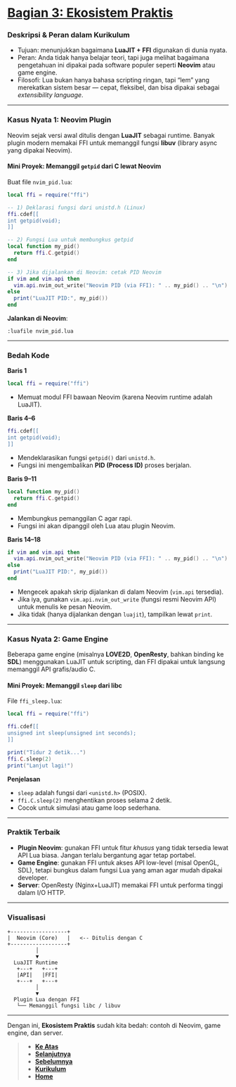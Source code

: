 <!--<details>
  <summary>📃 Daftar Isi</summary>

</details>

Mantap, mari kita masuk ke **Bagian 3: Ekosistem Praktis**.
-->

# **[Bagian 3: Ekosistem Praktis][0]**

### Deskripsi & Peran dalam Kurikulum

* Tujuan: menunjukkan bagaimana **LuaJIT + FFI** digunakan di dunia nyata.
* Peran: Anda tidak hanya belajar teori, tapi juga melihat bagaimana pengetahuan ini dipakai pada software populer seperti **Neovim** atau game engine.
* Filosofi: Lua bukan hanya bahasa scripting ringan, tapi “lem” yang merekatkan sistem besar — cepat, fleksibel, dan bisa dipakai sebagai *extensibility language*.

---

### Kasus Nyata 1: Neovim Plugin

Neovim sejak versi awal ditulis dengan **LuaJIT** sebagai runtime.
Banyak plugin modern memakai FFI untuk memanggil fungsi **libuv** (library async yang dipakai Neovim).

#### Mini Proyek: Memanggil `getpid` dari C lewat Neovim

Buat file `nvim_pid.lua`:

```lua
local ffi = require("ffi")

-- 1) Deklarasi fungsi dari unistd.h (Linux)
ffi.cdef[[
int getpid(void);
]]

-- 2) Fungsi Lua untuk membungkus getpid
local function my_pid()
  return ffi.C.getpid()
end

-- 3) Jika dijalankan di Neovim: cetak PID Neovim
if vim and vim.api then
  vim.api.nvim_out_write("Neovim PID (via FFI): " .. my_pid() .. "\n")
else
  print("LuaJIT PID:", my_pid())
end
```

**Jalankan di Neovim**:

```vim
:luafile nvim_pid.lua
```

---

### Bedah Kode

**Baris 1**

```lua
local ffi = require("ffi")
```

* Memuat modul FFI bawaan Neovim (karena Neovim runtime adalah LuaJIT).

**Baris 4–6**

```lua
ffi.cdef[[
int getpid(void);
]]
```

* Mendeklarasikan fungsi `getpid()` dari `unistd.h`.
* Fungsi ini mengembalikan **PID (Process ID)** proses berjalan.

**Baris 9–11**

```lua
local function my_pid()
  return ffi.C.getpid()
end
```

* Membungkus pemanggilan C agar rapi.
* Fungsi ini akan dipanggil oleh Lua atau plugin Neovim.

**Baris 14–18**

```lua
if vim and vim.api then
  vim.api.nvim_out_write("Neovim PID (via FFI): " .. my_pid() .. "\n")
else
  print("LuaJIT PID:", my_pid())
end
```

* Mengecek apakah skrip dijalankan di dalam Neovim (`vim.api` tersedia).
* Jika iya, gunakan `vim.api.nvim_out_write` (fungsi resmi Neovim API) untuk menulis ke pesan Neovim.
* Jika tidak (hanya dijalankan dengan `luajit`), tampilkan lewat `print`.

---

### Kasus Nyata 2: Game Engine

Beberapa game engine (misalnya **LOVE2D**, **OpenResty**, bahkan binding ke **SDL**) menggunakan LuaJIT untuk scripting, dan FFI dipakai untuk langsung memanggil API grafis/audio C.

#### Mini Proyek: Memanggil `sleep` dari libc

File `ffi_sleep.lua`:

```lua
local ffi = require("ffi")

ffi.cdef[[
unsigned int sleep(unsigned int seconds);
]]

print("Tidur 2 detik...")
ffi.C.sleep(2)
print("Lanjut lagi!")
```

**Penjelasan**

* `sleep` adalah fungsi dari `<unistd.h>` (POSIX).
* `ffi.C.sleep(2)` menghentikan proses selama 2 detik.
* Cocok untuk simulasi atau game loop sederhana.

---

### Praktik Terbaik

* **Plugin Neovim**: gunakan FFI untuk fitur *khusus* yang tidak tersedia lewat API Lua biasa. Jangan terlalu bergantung agar tetap portabel.
* **Game Engine**: gunakan FFI untuk akses API low-level (misal OpenGL, SDL), tetapi bungkus dalam fungsi Lua yang aman agar mudah dipakai developer.
* **Server**: OpenResty (Nginx+LuaJIT) memakai FFI untuk performa tinggi dalam I/O HTTP.

---

### Visualisasi

```
+------------------+
|  Neovim (Core)   |   <-- Ditulis dengan C
+------------------+
         │
         ▼
  LuaJIT Runtime
   +---+   +---+
   |API|   |FFI|
   +---+   +---+
         │
         ▼
  Plugin Lua dengan FFI
   └── Memanggil fungsi libc / libuv
```

---

Dengan ini, **Ekosistem Praktis** sudah kita bedah: contoh di Neovim, game engine, dan server.
<!--
Apakah Anda siap kalau saya lanjut ke **Bagian 4: Pengembangan Proyek Skala Lebih Besar** (yaitu bagaimana menggabungkan semua hal yang sudah dipelajari menjadi satu proyek nyata), atau mau jeda dulu untuk memastikan bagian ini sudah mantap?
-->
> - **[Ke Atas](#)**
> - **[Selanjutnya][selanjutnya]**
> - **[Sebelumnya][sebelumnya]**
> - **[Kurikulum][kurikulum]**
> - **[Home][domain]**

[domain]: ../../../../../../README.md
[kurikulum]: ../../../../README.md
[sebelumnya]: ../bagian-2/README.md
[selanjutnya]: ../bagian-4/README.md

<!----------------------------------------------------->

[0]: ../README.md
[1]: ../
[2]: ../
[3]: ../
[4]: ../
[5]: ../
[6]: ../
[7]: ../
[8]: ../
[9]: ../
[10]: ../
[11]: ../
[12]: ../
[13]: ../
[14]: ../
[15]: ../
[16]: ../
[17]: ../
[18]: ../
